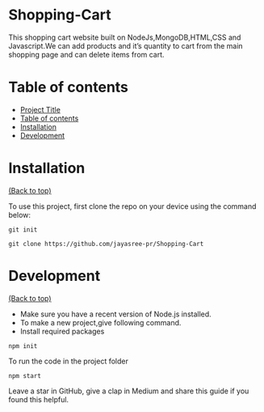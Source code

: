 # Shopping-Cart
This shopping cart website built on NodeJs,MongoDB,HTML,CSS and Javascript.We can add products and it’s quantity to cart from the main shopping page and can delete items from cart.



# Table of contents

- [Project Title](#project-title)
- [Table of contents](#table-of-contents)
- [Installation](#installation)
- [Development](#development)

# Installation
[(Back to top)](#table-of-contents)

To use this project, first clone the repo on your device using the command below:

```
git init
```

```
git clone https://github.com/jayasree-pr/Shopping-Cart
```


# Development
[(Back to top)](#table-of-contents)

- Make sure you have a recent version of Node.js installed.
- To make a new project,give following command.
- Install required packages

```
npm init 
```

To run the code in the project folder

```
npm start
```


Leave a star in GitHub, give a clap in Medium and share this guide if you found this helpful.


